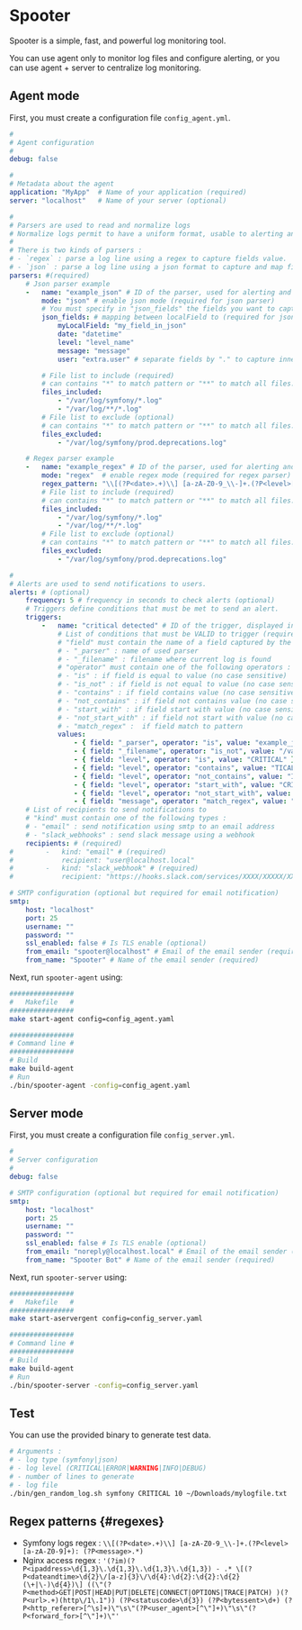 # Spooter

Spooter is a simple, fast, and powerful log monitoring tool.

You can use agent only to monitor log files and configure alerting,
or you can use agent + server to centralize log monitoring.

## Agent mode

First, you must create a configuration file `config_agent.yml`.

```yaml
#
# Agent configuration
#
debug: false

#
# Metadata about the agent 
application: "MyApp"  # Name of your application (required)
server: "localhost"   # Name of your server (optional)

#
# Parsers are used to read and normalize logs 
# Normalize logs permit to have a uniform format, usable to alerting and analyses.
# 
# There is two kinds of parsers : 
# - `regex` : parse a log line using a regex to capture fields value.
# - `json` : parse a log line using a json format to capture and map fields value.
parsers: #(required)
    # Json parser example
    -   name: "example_json" # ID of the parser, used for alerting and storage (required, must be unique)
        mode: "json" # enable json mode (required for json parser)
        # You must specify in "json_fields" the fields you want to capture (required for json parser)
        json_fields: # mapping between localField to (required for json parser)
            myLocalField: "my_field_in_json"
            date: "datetime"
            level: "level_name"
            message: "message"
            user: "extra.user" # separate fields by "." to capture inner fields

        # File list to include (required)
        # can contains "*" to match pattern or "**" to match all files.  
        files_included:
            - "/var/log/symfony/*.log"
            - "/var/log/**/*.log"
        # File list to exclude (optional)
        # can contains "*" to match pattern or "**" to match all files.
        files_excluded:
            - "/var/log/symfony/prod.deprecations.log"

    # Regex parser example
    -   name: "example_regex" # ID of the parser, used for alerting and storage (required, must be unique)
        mode: "regex"  # enable regex mode (required for regex parser)
        regex_pattern: "\\[(?P<date>.+)\\] [a-zA-Z0-9_\\-]+.(?P<level>[a-zA-Z0-9]+): (?P<message>.*)"  # regex pattern with group name which identify fields to capture (required for regex parser)
        # File list to include (required)
        # can contains "*" to match pattern or "**" to match all files.  
        files_included:
            - "/var/log/symfony/*.log"
            - "/var/log/**/*.log"
        # File list to exclude (optional)
        # can contains "*" to match pattern or "**" to match all files.
        files_excluded:
            - "/var/log/symfony/prod.deprecations.log"

#
# Alerts are used to send notifications to users.
alerts: # (optional)
    frequency: 5 # frequency in seconds to check alerts (optional)
    # Triggers define conditions that must be met to send an alert.
    triggers:
        -   name: "critical detected" # ID of the trigger, displayed in notification (required)
            # List of conditions that must be VALID to trigger (required)
            # "field" must contain the name of a field captured by the parser or a special field from the following list :
            # - "_parser" : name of used parser
            # - "_filename" : filename where current log is found
            # "operator" must contain one of the following operators :
            # - "is" : if field is equal to value (no case sensitive)
            # - "is_not" : if field is not equal to value (no case sensitive)
            # - "contains" : if field contains value (no case sensitive)
            # - "not_contains" : if field not contains value (no case sensitive)
            # - "start_with" : if field start with value (no case sensitive)
            # - "not_start_with" : if field not start with value (no case sensitive)
            # - "match_regex" :  if field match to pattern
            values:
                - { field: "_parser", operator: "is", value: "example_json" }
                - { field: "_filename", operator: "is_not", value: "/var/log/symfony/dev.log" }
                - { field: "level", operator: "is", value: "CRITICAL" }
                - { field: "level", operator: "contains", value: "TICAL" }
                - { field: "level", operator: "not_contains", value: "INFO" }
                - { field: "level", operator: "start_with", value: "CRIT" }
                - { field: "level", operator: "not_start_with", value: "WARN" }
                - { field: "message", operator: "match_regex", value: ".*Error.*" }
    # List of recipients to send notifications to
    # "kind" must contain one of the following types :
    # - "email" : send notification using smtp to an email address
    # - "slack_webhooks" : send slack message using a webhook
    recipients: # (required)
#        -   kind: "email" # (required)
#            recipient: "user@localhost.local"
#        -   kind: "slack_webhook" # (required)
#            recipient: "https://hooks.slack.com/services/XXXX/XXXXX/XXXXX"

# SMTP configuration (optional but required for email notification)
smtp:
    host: "localhost"
    port: 25
    username: ""
    password: ""
    ssl_enabled: false # Is TLS enable (optional)
    from_email: "spooter@localhost" # Email of the email sender (required)
    from_name: "Spooter" # Name of the email sender (required)
```

Next, run `spooter-agent` using:

```bash
################
#   Makefile   #
################
make start-agent config=config_agent.yaml

################
# Command line #
################
# Build
make build-agent
# Run
./bin/spooter-agent -config=config_agent.yaml
```

## Server mode

First, you must create a configuration file `config_server.yml`.

```yaml
#
# Server configuration
#
debug: false

# SMTP configuration (optional but required for email notification)
smtp:
    host: "localhost"
    port: 25
    username: ""
    password: ""
    ssl_enabled: false # Is TLS enable (optional)
    from_email: "noreply@localhost.local" # Email of the email sender (required)
    from_name: "Spooter Bot" # Name of the email sender (required)
```

Next, run `spooter-server` using:

```bash
################
#   Makefile   #
################
make start-aservergent config=config_server.yaml

################
# Command line #
################
# Build
make build-agent
# Run
./bin/spooter-server -config=config_server.yaml
```

## Test

You can use the provided binary to generate test data.

```bash
# Arguments :
# - log type (symfony|json)
# - log level (CRITICAL|ERROR|WARNING|INFO|DEBUG)
# - number of lines to generate
# - log file
./bin/gen_random_log.sh symfony CRITICAL 10 ~/Downloads/mylogfile.txt
```

## Regex patterns {#regexes}

* Symfony logs regex : `\\[(?P<date>.+)\\] [a-zA-Z0-9_\\-]+.(?P<level>[a-zA-Z0-9]+): (?P<message>.*)`
* Nginx access
  regex : `'(?im)(?P<ipaddress>\d{1,3}\.\d{1,3}\.\d{1,3}\.\d{1,3}) - .* \[(?P<dateandtime>\d{2}\/[a-z]{3}\/\d{4}:\d{2}:\d{2}:\d{2} (\+|\-)\d{4})\] ((\"(?P<method>GET|POST|HEAD|PUT|DELETE|CONNECT|OPTIONS|TRACE|PATCH) )(?P<url>.+)(http\/1\.1")) (?P<statuscode>\d{3}) (?P<bytessent>\d+) (?P<http_referer>[^\s]+)\"\s\"(?P<user_agent>[^\"]+)\"\s\"(?P<forward_for>[^\"]+)\"'`
